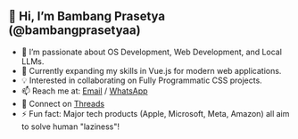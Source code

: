 ## 👋 Hi, I’m Bambang Prasetya (@bambangprasetyaa)
- 👀 I’m passionate about OS Development, Web Development, and Local LLMs.
- 🌱 Currently expanding my skills in Vue.js for modern web applications.
- 💡 Interested in collaborating on Fully Programmatic CSS projects.
- 📫 Reach me at: [Email](mailto:bambangprasetyaa@outlook.com) / [WhatsApp](https://wa.me/6285876706168)
- 📱 Connect on [Threads](https://www.threads.net/@bambangprasetyaa)
- ⚡ Fun fact: Major tech products (Apple, Microsoft, Meta, Amazon) all aim to solve human "laziness"!

<!---
bambangprasetyaa/bambangprasetyaa is a ✨ special ✨ repository because its `README.md` (this file) appears on your GitHub profile.
--->
